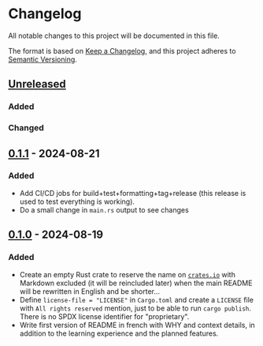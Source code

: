 # Changelog

All notable changes to this project will be documented in this file.

The format is based on [Keep a Changelog](https://keepachangelog.com/en/1.1.0/), and this project adheres to [Semantic Versioning](https://semver.org/spec/v2.0.0.html).

<!--
Boilerplate to copy paste and adapt at each release

Take this line and fix version with current ($CV)
## [Unreleased](https://github.com/plx-pdg/plx/compare/$CV...HEAD)

### Added
### Changed

## [$CV without v!](https://github.com/plx-pdg/plx/compare/$CV...HEAD) - $DATE
-->


## [Unreleased](https://github.com/plx-pdg/plx/compare/v0.1.1...HEAD)

### Added
### Changed

## [0.1.1](https://github.com/plx-pdg/plx/compare/v0.1.0..v0.1.1) - 2024-08-21

### Added
- Add CI/CD jobs for build+test+formatting+tag+release (this release is used to test everything is working).
- Do a small change in `main.rs` output to see changes

## [0.1.0](https://github.com/plx-pdg/plx/compare/ceae2aa..v0.1.0) - 2024-08-19

### Added
- Create an empty Rust crate to reserve the name on [`crates.io`](https://crates.io/crates/plx) with Markdown excluded (it will be reincluded later) when the main README will be rewritten in English and be shorter...
- Define `license-file = "LICENSE"`  in `Cargo.toml` and create a `LICENSE` file with `All rights reserved` mention, just to be able to run `cargo publish`. There is no SPDX license identifier for "proprietary".
- Write first version of README in french with WHY and context details, in addition to the learning experience and the planned features.
